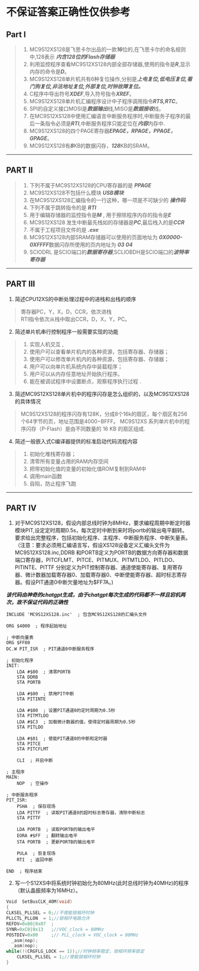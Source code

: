 # 不保证答案正确性仅供参考
## Part Ⅰ
> 1. MC9S12XS128是飞思卡尔出品的一款***16***位的,在飞思卡尔的命名规则中,128表示  ___内含128位的Flash存储器___  
> 2.  利用监控程序查看MC9S12XS128内部全部存储器,使用的指令是***R***,显示内存的命令是***D***。
> 3. MC9S12XS128单片机共有6种复位操作,分别是***上电复位,低电压复位,看门狗复位,非法地址复位,外部复位,时钟故障复位。***
> 4. C程序中导出符号***XDEF***,导入符号指令***XREF***。
> 5. MC9S12XS128单片机汇编程序设计中子程序调用指令***RTS,RTC***。
> 6. SPI的自定义接口MOSI是***数据输出***线,MISO是***数据接收***线。
> 7. 在MC9S12XS128中使用汇编语言中断服务程序时,中断服务子程序的最后一条指令必须是***RTI***,中断服务程序只能定位在***内容***内存中.
> 8. MC9S12XS128的四个PAGE寄存器***EPAGE，RPAGE，PPAGE，GPAGE***。
> 9. MC9S12XS128有***8***KB的数据闪存，***128***KB的SRAM。

___

## PART Ⅱ
> 1. 下列不属于MC9S12XS128的CPU寄存器的是 ***PPAGE***
> 2. MC9S12XS128不包括什么模块 ***USB模块***
> 3. 在MC9S12XS128汇编指令的一行这种，哪一项是不可缺少的 ***操作码***
> 4. 下列不属于跳转指令的是 ***RTI***
> 5. 用于编辑存储器的监控指令是***M*** , 用于擦除程序内存的指令是***E***
> 6. MC9S12XS128 发生中断最先栈如的存储器是***PC***,最后栈入的是***CCR***
> 7. 不属于工程项目文件的是 ***.exe***
> 8. MC9S12XS128内部SRAM存储器可以使用的页面地址为 ***0X0000-0XFFFF***数据闪存所使用的页内地址为 ***$03~$04***
> 9. SCIODRL 是SCIO端口的***数据寄存器***,SCLIOBDH是SCIO端口的***波特率寄存器***
___

## PART Ⅲ
1. 简述CPU12XS的中断处理过程中的进栈和出栈的顺序
> 寄存器PC，Y，X，D，CCR，依次进栈   
> RTI指令依次从栈中取出CCR，D，X，Y，PC。

2. 简述单片机串行控制程序一般需要实现的功能
> 1. 实现人机交互  ,
> 2. 使用户可以查看单片机内的各种资源，包括寄存器、存储器；  
> 3. 使用户可以修改单片机内的各种资源，包括寄存器、存储器；  
> 4. 用户可以向单片机系统内存中装载程序；  
> 5. 用户可以从内存任意地址开始执行程序。  
> 6. 能在被调试程序中设置断点，观察程序执行过程 . 

3. 简述MC9S12XS128单片机中的程序闪存是怎么组织的，以及MC9S12XS128的具体情况
> MC9S12XS128的程序闪存有128K，分成8个16k的扇区，每个扇区有256个64字节的页，地址范围是$4000-$BFFF。
> MC9S12XS 系列单片机中的程序闪存（P-Flash）是由不同数量的 16 KB 的扇区组成.

4. 简述一般嵌入式C编译器提供的标准启动代码流程内容
> 1. 初始化堆栈寄存器；  
> 2. 清零所有变量占用的RAM内存空间  
> 3. 把带初始化值的变量的初始化值ROM复制到RAM中  
> 4. 调用main函数  
> 5. 自陷，防止程序飞跑  

___

## PART Ⅳ
1. 对于MC9S12XS128，假设内部总线时钟为8MHIz，要求编程周期中断定时器模块PIT,设定定时周期0.5s，每次定时中断到来时将portb的输出电平翻转。要求给出完整程序，包括初始化程序、主程序、中断服务程序、中断矢量表。（注意：要求必须用汇编语言写，假设XS128设备定义汇编头文件为MC9S12XS128.inc,DDRB 和PORTB定义为PORTB的数据方向寄存器和数据端口寄存器，PITCFLMT、PITCE、PITMUX、PITMTLDO、PITLDO、PITINTE、PITTF 分别定义为PIT控制寄存器、通道使能寄存器、复用寄存器、微计数器加载寄存器0、加载寄存器0、中断使能寄存器、超时标志寄存器。假设PIT通道0中断欠量地址为$FF7A。)  

___该代码由神奇的chatgpt生成，由于chatgpt每次生成的代码都不一样且宕机两次，故不保证代码的正确性___
```
INCLUDE 'MC9S12XS128.inc'  ; 包含MC9S12XS128的汇编头文件

ORG $4000  ; 程序起始地址

; 中断向量表
ORG $FF80
DC.W PIT_ISR  ; PIT通道0中断服务程序

; 初始化程序
INIT:
    LDA #$00  ; 清零PORTB
    STA DDRB
    STA PORTB

    LDA #$00  ; 禁用PIT中断
    STA PITINTE

    LDA #$00  ; 设置PIT通道0的定时周期为0.5秒
    STA PITMTLDO
    LDA #$C3  ; 加载微计数器的值，使得定时器周期为0.5秒
    STA PITLDO

    LDA #$01  ; 使能PIT通道0的中断和定时器
    STA PITCE
    STA PITCFLMT

    CLI  ; 开启中断

; 主程序
MAIN:
    NOP  ; 空操作

; 中断服务程序
PIT_ISR:
    PSHA  ; 保存现场
    LDA PITTF  ; 读取PIT通道0的超时标志寄存器，清除中断标志
    STA PITTF

    LDA PORTB  ; 读取PORTB的输出电平
    EORA #$FF  ; 翻转输出电平
    STA PORTB  ; 更新PORTB的输出电平

    PULA  ; 恢复现场
    RTI  ; 返回中断

END  ; 程序结束

```
2. 写一个S12XS中将系统时钟初始化为80MHz(此时总线时钟为40MHz)的程序（默认晶振频率为16MHz）。

```C
Void  SetBusCLK_40M(void)
{
CLKSEL_PLLSEL = 0;//不使能锁相环时钟
PLLCTL_PLLON  = 1;//锁相环电路允许
REFDV=0x80|0x07  ;
SYNR=0xC0|0x13   ;//VOC_clock = 80MHz
POSTDIV=0x00     ;// PLL_clock = VOC_clock = 80MHz
  _asm(nop);
  _asm(nop);
while(!(CRGFLG_LOCK == 1));//时钟频率稳定，锁相环频率锁定
    CLKSEL_PLLSEL = 1;//使能锁相环时钟
}


```
